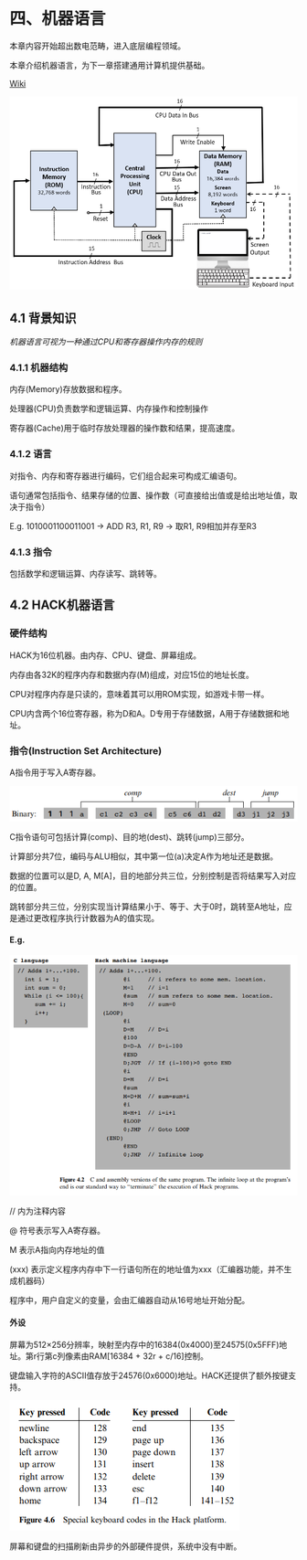 # 四、机器语言

本章内容开始超出数电范畴，进入底层编程领域。

本章介绍机器语言，为下一章搭建通用计算机提供基础。

[Wiki](https://en.wikipedia.org/wiki/Hack_computer)

![pic](../images/Ch0404.png)

## 4.1 背景知识

*机器语言可视为一种通过CPU和寄存器操作内存的规则*

### 4.1.1 机器结构

内存(Memory)存放数据和程序。

处理器(CPU)负责数学和逻辑运算、内存操作和控制操作

寄存器(Cache)用于临时存放处理器的操作数和结果，提高速度。


### 4.1.2 语言

对指令、内存和寄存器进行编码，它们组合起来可构成汇编语句。

语句通常包括指令、结果存储的位置、操作数（可直接给出值或是给出地址值，取决于指令）

E.g. 1010001100011001 → ADD R3, R1, R9 → 取R1, R9相加并存至R3


### 4.1.3 指令

包括数学和逻辑运算、内存读写、跳转等。


## 4.2 HACK机器语言

### 硬件结构

HACK为16位机器。由内存、CPU、键盘、屏幕组成。

内存由各32K的程序内存和数据内存(M)组成，对应15位的地址长度。

CPU对程序内存是只读的，意味着其可以用ROM实现，如游戏卡带一样。

CPU内含两个16位寄存器，称为D和A。D专用于存储数据，A用于存储数据和地址。


### 指令(Instruction Set Architecture)

A指令用于写入A寄存器。

![C-instruction](../images/Ch0401.png)

C指令语句可包括计算(comp)、目的地(dest)、跳转(jump)三部分。

计算部分共7位，编码与ALU相似，其中第一位(a)决定A作为地址还是数据。

数据的位置可以是D, A, M[A]，目的地部分共三位，分别控制是否将结果写入对应的位置。

跳转部分共三位，分别实现当计算结果小于、等于、大于0时，跳转至A地址，应是通过更改程序执行计数器为A的值实现。

#### E.g. 

![E.g.](../images/Ch0402.png)

// 内为注释内容

@ 符号表示写入A寄存器。

M 表示A指向内存地址的值

(xxx) 表示定义程序内存中下一行语句所在的地址值为xxx（汇编器功能，并不生成机器码）

程序中，用户自定义的变量，会由汇编器自动从16号地址开始分配。


#### 外设

屏幕为512×256分辨率，映射至内存中的16384(0x4000)至24575(0x5FFF)地址。第r行第c列像素由RAM[16384 + 32r + c/16]控制。

键盘输入字符的ASCII值存放于24576(0x6000)地址。HACK还提供了额外按键支持。

![fig 4.6](../images/Ch0403.png)

屏幕和键盘的扫描刷新由异步的外部硬件提供，系统中没有中断。
